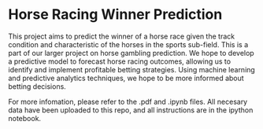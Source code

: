 # Horse Racing Winner Prediction

This project aims to predict the winner of a horse race given the track condition and characteristic of the horses in the sports sub-field. This is a part of our larger project on horse gambling prediction. We hope to develop a predictive model to forecast horse racing outcomes, allowing us to identify and implement profitable betting strategies. Using machine learning and predictive analytics techniques, we hope to be more informed about betting decisions.

For more infomation, please refer to the .pdf and .ipynb files. All necesary data have been uploaded to this repo, and all instructions are in the ipython notebook.
